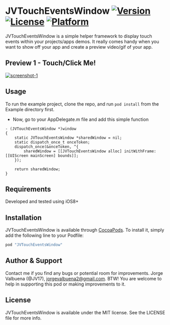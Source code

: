 # JVTouchEventsWindow [![Version](https://img.shields.io/cocoapods/v/JVTouchEventsWindow.svg?style=flat)](http://cocoapods.org/pods/JVTouchEventsWindow) [![License](https://img.shields.io/cocoapods/l/JVTouchEventsWindow.svg?style=flat)](http://cocoapods.org/pods/JVTouchEventsWindow) [![Platform](https://img.shields.io/cocoapods/p/JVTouchEventsWindow.svg?style=flat)](http://cocoapods.org/pods/JVTouchEventsWindow)

JVTouchEventsWindow is a simple helper framework to display touch events within your projects/apps demos. It really comes handy when you want to show off your app and create a preview video/gif of your app.

## Preview 1 - Touch/Click Me!

<a href="http://www.youtube.com/watch?feature=player_embedded&v=s0cec4tZ5Ug?autoplay=1" target="_blank">![screenshot-1](Previews/preview1.gif)</a>

## Usage

To run the example project, clone the repo, and run `pod install` from the Example directory first.

* Now, go to your AppDelegate.m file and add this simple function

```objc
- (JVTouchEventsWindow *)window
{
    static JVTouchEventsWindow *sharedWindow = nil;
    static dispatch_once_t onceToken;
    dispatch_once(&onceToken, ^{
        sharedWindow = [[JVTouchEventsWindow alloc] initWithFrame:[[UIScreen mainScreen] bounds]];
    });

    return sharedWindow;
}
```

## Requirements

Developed and tested using iOS8+

## Installation

JVTouchEventsWindow is available through [CocoaPods](http://cocoapods.org). To install
it, simply add the following line to your Podfile:

```ruby
pod "JVTouchEventsWindow"
```

## Author & Support

Contact me if you find any bugs or potential room for improvements. Jorge Valbuena (@JV17), jorgevalbuena2@gmail.com. BTW! You are welcome to help in supporting this pod or making improvements to it.

## License

JVTouchEventsWindow is available under the MIT license. See the LICENSE file for more info.